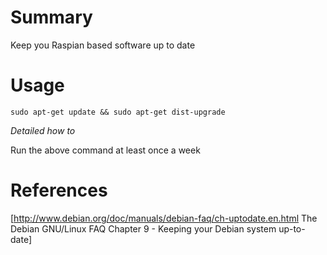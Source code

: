 # Summary
Keep you Raspian based software up to date
# Usage

``sudo apt-get update && sudo apt-get dist-upgrade``

_Detailed how to_

Run the above command at least once a week

# References

[http://www.debian.org/doc/manuals/debian-faq/ch-uptodate.en.html The Debian GNU/Linux FAQ 
Chapter 9 - Keeping your Debian system up-to-date]
